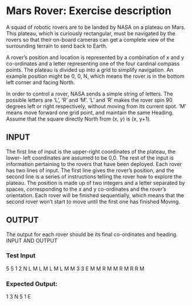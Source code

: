 # Mars Rover: Exercise description

A squad of robotic rovers are to be landed by NASA on a plateau on
Mars. This plateau, which is curiously rectangular, must be navigated by
the rovers so that their on-board cameras can get a complete view of the
surrounding terrain to send back to Earth.

A rover’s position and location is represented by a combination of x and
y co-ordinates and a letter representing one of the four cardinal compass
points. The plateau is divided up into a grid to simplify navigation. An
example position might be 0, 0, N, which means the rover is in the
bottom left corner and facing North.

In order to control a rover, NASA sends a simple string of letters. The
possible letters are ‘L’, ‘R’ and ‘M’. ‘L’ and ‘R’ makes the rover spin
90 degrees left or right respectively, without moving from its current spot.
‘M’ means move forward one grid point, and maintain the same Heading.
Assume that the square directly North from (x, y) is (x, y+1).

## INPUT
The first line of input is the upper-right coordinates of the plateau, the
lower- left coordinates are assumed to be 0,0.
The rest of the input is information pertaining to the rovers that have
been deployed. Each rover has two lines of input. The first line gives the
rover’s position, and the second line is a series of instructions telling the
rover how to explore the plateau.
The position is made up of two integers and a letter separated by
spaces, corresponding to the x and y co-ordinates and the rover’s
orientation. Each rover will be finished sequentially, which means that
the second rover won’t start to move until the first one has finished
Moving.

## OUTPUT
The output for each rover should be its final co-ordinates and heading.
INPUT AND OUTPUT

### Test Input
5 5
1 2 N
L M L M L M L M M
3 3 E
M M R M M R M R R M

### Expected Output:
1 3 N
5 1 E